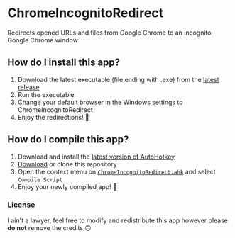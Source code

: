 # ChromeIncognitoRedirect
Redirects opened URLs and files from Google Chrome to an incognito Google Chrome window

## How do I install this app?
1. Download the latest executable (file ending with .exe) from the [latest release](https://github.com/PolicyPuma4/ChromeIncognitoRedirect/releases/latest)
1. Run the executable
1. Change your default browser in the Windows settings to ChromeIncognitoRedirect
1. Enjoy the redirections! 🥳

## How do I compile this app?
1. Download and install the [latest version of AutoHotkey](https://www.autohotkey.com/download/ahk-install.exe)
1. [Download](https://github.com/PolicyPuma4/ChromeIncognitoRedirect/archive/main.zip) or clone this repository
1. Open the context menu on [`ChromeIncognitoRedirect.ahk`](https://github.com/PolicyPuma4/ChromeIncognitoRedirect/blob/main/ChromeIncognitoRedirect.ahk) and select `Compile Script`
1. Enjoy your newly compiled app! 🥳

### License
I ain't a lawyer, feel free to modify and redistribute this app however please **do not** remove the credits 🙃
